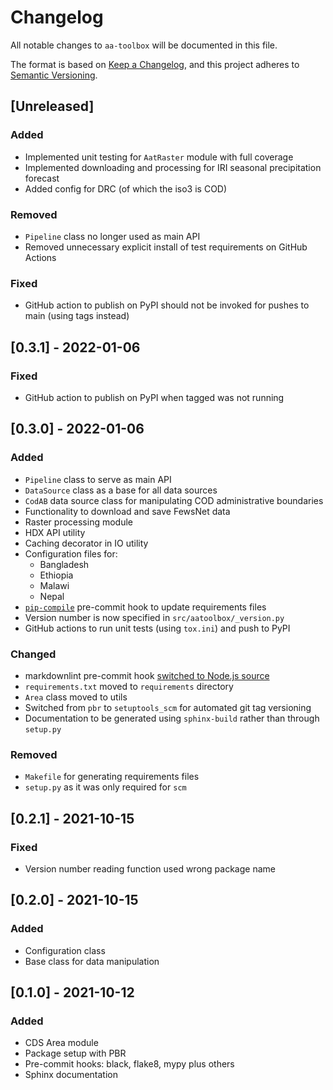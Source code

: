 <!-- markdownlint-disable-file MD024 -->

# Changelog

All notable changes to `aa-toolbox` will be documented in this file.

The format is based on
[Keep a Changelog](https://keepachangelog.com/en/1.0.0/),
and this project adheres to
[Semantic Versioning](https://semver.org/spec/v2.0.0.html).

## [Unreleased]

### Added

- Implemented unit testing for `AatRaster` module with full coverage
- Implemented downloading and processing for IRI seasonal precipitation forecast
- Added config for DRC (of which the iso3 is COD)

### Removed

- `Pipeline` class no longer used as main API
- Removed unnecessary explicit install of test requirements on GitHub Actions

### Fixed

- GitHub action to publish on PyPI should not be invoked for pushes to main
  (using tags instead)

## [0.3.1] - 2022-01-06

### Fixed

- GitHub action to publish on PyPI when tagged was not running

## [0.3.0] - 2022-01-06

### Added

- `Pipeline` class to serve as main API
- `DataSource` class as a base for all data sources
- `CodAB` data source class for manipulating COD administrative boundaries
- Functionality to download and save FewsNet data
- Raster processing module
- HDX API utility
- Caching decorator in IO utility
- Configuration files for:
  - Bangladesh
  - Ethiopia
  - Malawi
  - Nepal
- [`pip-compile`](https://github.com/jazzband/pip-tools#version-control-integration)
  pre-commit hook to update requirements files
- Version number is now specified in `src/aatoolbox/_version.py`
- GitHub actions to run unit tests (using `tox.ini`) and push to PyPI

### Changed

- markdownlint pre-commit hook [switched to Node.js source](https://github.com/DavidAnson/markdownlint)
- `requirements.txt` moved to `requirements` directory
- `Area` class moved to utils
- Switched from `pbr` to `setuptools_scm` for automated git tag versioning
- Documentation to be generated using `sphinx-build` rather than through `setup.py`

### Removed

- `Makefile` for generating requirements files
- `setup.py` as it was only required for `scm`

## [0.2.1] - 2021-10-15

### Fixed

- Version number reading function used wrong package name

## [0.2.0] - 2021-10-15

### Added

- Configuration class
- Base class for data manipulation

## [0.1.0] - 2021-10-12

### Added

- CDS Area module
- Package setup with PBR
- Pre-commit hooks: black, flake8, mypy plus others
- Sphinx documentation
